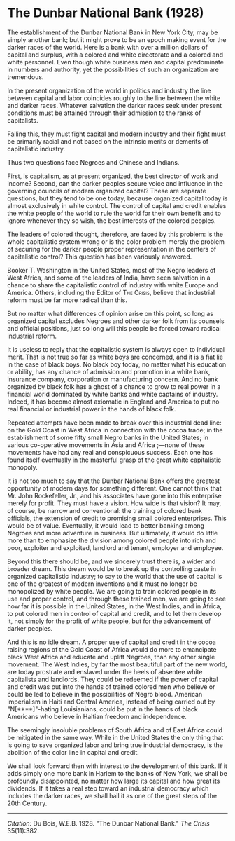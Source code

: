 # The Dunbar National Bank (1928)


The establishment of the Dunbar National Bank in New York City, may be simply another bank; but it might prove to be an epoch making event for the darker races of the world. Here is a bank with over a million dollars of capital and surplus, with a colored and white directorate and a colored and white personnel. Even though white business men and capital predominate in numbers and authority, yet the possibilities of such an organization are tremendous.

In the present organization of the world in politics and industry the line between capital and labor coincides roughly to the line between the white and darker races. Whatever salvation the darker races seek under present conditions must be attained through their admission to the ranks of capitalists.

Failing this, they must fight capital and modern industry and their fight must be primarily racial and not based on the intrinsic merits or demerits of capitalistic industry.

Thus two questions face Negroes and Chinese and Indians.

First, is capitalism, as at present organized, the best director of work and income? Second, can the darker peoples secure voice and influence in the governing councils of modern organized capital? These are separate questions, but they tend to be one today, because organized capital today is almost exclusively in white control. The control of capital and credit enables the white people of the world to rule the world for their own benefit and to ignore whenever they so wish, the best interests of the colored peoples.

The leaders of colored thought, therefore, are faced by this problem: is the whole capitalistic system wrong or is the color problem merely the problem of securing for the darker people proper representation in the centers of capitalistic control? This question has been variously answered.

Booker T. Washington in the United States, most of the Negro leaders of West Africa, and some of the leaders of India, have seen salvation in a chance to share the capitalistic control of industry with white Europe and America. Others, including the Editor of <span style="font-variant:small-caps;">The Crisis</span>, believe that industrial reform must be far more radical than this.

But no matter what differences of opinion arise on this point, so long as organized capital excludes Negroes and other darker folk from its counsels and official positions, just so long will this people be forced toward radical industrial reform.

It is useless to reply that the capitalistic system is always open to individual merit. That is not true so far as white boys are concerned, and it is a fiat lie in the case of black boys. No black boy today, no matter what his education or ability, has any chance of admission and promotion in a white bank, insurance company, corporation or manufacturing concern. And no bank organized by black folk has a ghost of a chance to grow to real power in a financial world dominated by white banks and white captains of industry. Indeed, it has become almost axiomatic in England and America to put no real financial or industrial power in the hands of black folk.

Repeated attempts have been made to break over this industrial dead line: on the Gold Coast in West Africa in connection with the cocoa trade; in the establishment of some fifty small Negro banks in the United States; in various co-operative movements in Asia and Africa ;—none of these movements have had any real and conspicuous success. Each one has found itself eventually in the masterful grasp of the great white capitalistic monopoly.

It is not too much to say that the Dunbar National Bank offers the greatest opportunity of modern days for something different. One cannot think that Mr. John Rockefeller, Jr., and his associates have gone into this enterprise merely for profit. They must have a vision. How wide is that vision? It may, of course, be narrow and conventional: the training of colored bank officials, the extension of credit to promising small colored enterprises. This would be of value. Eventually, it would lead to better banking among Negroes and more adventure in business. But ultimately, it would do little more than to emphasize the division among colored people into rich and poor, exploiter and exploited, landlord and tenant, employer and employee.

Beyond this there should be, and we sincerely trust there is, a wider and broader dream. This dream would be to break up the controlling caste in organized capitalistic industry; to say to the world that the use of capital is one of the greatest of modern inventions and it must no longer be monopolized by white people. We are going to train colored people in its use and proper control, and through these trained men, we are going to see how far it is possible in the United States, in the West Indies, and in Africa, to put colored men in control of capital and credit, and to let them develop it, not simply for the profit of white people, but for the advancement of darker peoples.

And this is no idle dream. A proper use of capital and credit in the cocoa raising regions of the Gold Coast of Africa would do more to emancipate black West Africa and educate and uplift Negroes, than any other single movement. The West Indies, by far the most beautiful part of the new world, are today prostrate and enslaved under the heels of absentee white capitalists and landlords. They could be redeemed if the power of capital and credit was put into the hands of trained colored men who believe or could be led to believe in the possibilities of Negro blood. American imperialism in Haiti and Central America, instead of being carried out by "N[****]"-hating Louisianians, could be put in the hands of black Americans who believe in Haitian freedom and independence.

The seemingly insoluble problems of South Africa and of East Africa could be mitigated in the same way. While in the United States the only thing that is going to save organized labor and bring true industrial democracy, is the abolition of the color line in capital and credit.

We shall look forward then with interest to the development of this bank. If it adds simply one more bank in Harlem to the banks of New York, we shall be profoundly disappointed, no matter how large its capital and how great its dividends. If it takes a real step toward an industrial democracy which includes the darker races, we shall hail it as one of the great steps of the 20th Century.


_________________
*Citation:* Du Bois, W.E.B. 1928. "The Dunbar National Bank." *The Crisis*  35(11):382.